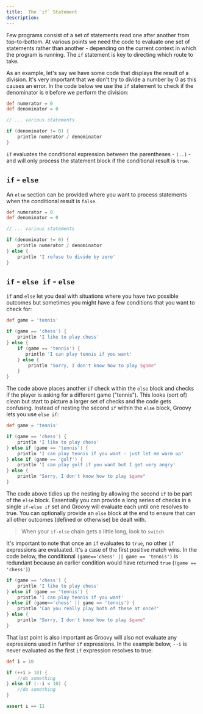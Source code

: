 ```yaml
---
title:	The `if` Statement
description:	
---
```

Few programs consist of a set of statements read one after another from top-to-bottom. At various points we need the code to evaluate one set of statements rather than another - depending on the current context in which the program is running. The `if` statement is key to directing which route to take.

As an example, let's say we have some code that displays the result of a division. It's very important that we don't try to divide a number by 0 as this causes an error. In the code below we use the `if` statement to check if the denominator is `0` before we perform the division:

```groovy
def numerator = 0
def denominator = 0

// ... various statements

if (denominator != 0) {
    println numerator / denominator
}
```

`if` evaluates the conditional expression between the parentheses - `(..)` - and will only process the statement block if the conditional result is `true`.

## `if` - `else`

An `else` section can be provided where you want to process statements when the conditional result is `false`.

```groovy
def numerator = 0
def denominator = 0

// ... various statements

if (denominator != 0) {
    println numerator / denominator
} else {
    println 'I refuse to divide by zero'
}
```

## `if` - `else if` - `else`

`if` and `else` let you deal with situations where you have two possible outcomes but sometimes you might have a few conditions that you want to check for: 

```groovy
def game = 'tennis'

if (game == 'chess') {
    println 'I like to play chess'
} else {
    if (game == 'tennis') {
       println 'I can play tennis if you want'
    } else {
        println "Sorry, I don't know how to play $game"
    }
}
```

The code above places another `if` check within the `else` block and checks if the player is asking for a different game ("tennis"). This looks (sort of) clean but start to picture a larger set of checks and the code gets confusing. Instead of nesting the second `if` within the `else` block, Groovy lets you use `else if`:

```groovy
def game = 'tennis'

if (game == 'chess') {
    println 'I like to play chess'
} else if (game == 'tennis') {
    println 'I can play tennis if you want - just let me warm up'
} else if (game == 'golf') {
    println 'I can play golf if you want but I get very angry'
} else {
    println "Sorry, I don't know how to play $game"
}
```

The code above tidies up the nesting by allowing the second `if` to be part of the `else` block. Essentially you can provide a long series of checks in a single `if-else if` set and Groovy will evaluate each until one resolves to true. You can optionally provide an `else` block at the end to ensure that can all other outcomes (defined or otherwise) be dealt with.

>When your `if-else` chain gets a little long, look to `switch`

It's important to note that once an `if` evaluates to `true`, no other `if` expressions are evaluated. It's a case of the first positive match wins. In the code below, the conditional `(game=='chess' || game == 'tennis')` is redundant because an earlier condition would have returned `true` (`(game == 'chess')`)

```groovy
if (game == 'chess') {
    println 'I like to play chess'
} else if (game == 'tennis') {
    println 'I can play tennis if you want'
} else if (game=='chess' || game == 'tennis') {
    println 'Can you really play both of these at once?'
} else {
    println "Sorry, I don't know how to play $game"
}
```

That last point is also important as Groovy will also not evaluate any expressions used in further `if` expressions. In the example below, `--i` is never evaluated as the first `if` expression resolves to true:

```groovy
def i = 10

if (++i > 10) {
	//do something
} else if (--i < 10) {
	//do something
}

assert i == 11
```

